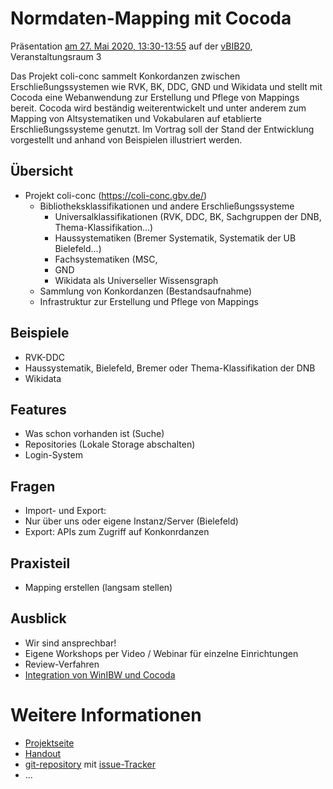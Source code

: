 # Normdaten-Mapping mit Cocoda

Präsentation [am 27. Mai 2020, 13:30-13:55](https://events.tib.eu/vbib20/programm/detail/normdaten-mapping-mit-cocoda/) auf der [vBIB20](https://events.tib.eu/vbib20/programm/raum-2/), Veranstaltungsraum 3

Das Projekt coli-conc sammelt Konkordanzen zwischen Erschließungssystemen wie RVK, BK, DDC, GND und Wikidata und stellt mit Cocoda eine Webanwendung zur Erstellung und Pflege von Mappings bereit. Cocoda wird beständig weiterentwickelt und unter anderem zum Mapping von Altsystematiken und Vokabularen auf etablierte Erschließungssysteme genutzt. Im Vortrag soll der Stand der Entwicklung vorgestellt und anhand von Beispielen illustriert werden.

## Übersicht

* Projekt coli-conc (https://coli-conc.gbv.de/)
  * Bibliotheksklassifikationen und andere Erschließungssysteme
     * Universalklassifikationen (RVK, DDC, BK, Sachgruppen der DNB, Thema-Klassifikation...)
     * Haussystematiken (Bremer Systematik, Systematik der UB Bielefeld...)
     * Fachsystematiken (MSC, 
     * GND
     * Wikidata als Universeller Wissensgraph
  * Sammlung von Konkordanzen (Bestandsaufnahme)
  * Infrastruktur zur Erstellung und Pflege von Mappings

## Beispiele

* RVK-DDC
* Haussystematik, Bielefeld, Bremer oder Thema-Klassifikation der DNB
* Wikidata

## Features

* Was schon vorhanden ist (Suche)
* Repositories (Lokale Storage abschalten)
* Login-System

## Fragen

* Import- und Export:
 * Nur über uns oder eigene Instanz/Server (Bielefeld)
 * Export: APIs zum Zugriff auf Konkonrdanzen
 
 ## Praxisteil
 
 * Mapping erstellen (langsam stellen)
 
 ## Ausblick
 
 * Wir sind ansprechbar!
 * Eigene Workshops per Video / Webinar für einzelne Einrichtungen
 * Review-Verfahren
 * [Integration von WinIBW und Cocoda](https://github.com/gbv/cocoda-winibw)

# Weitere Informationen

* [Projektseite](https://coli-conc.gbv.de/)
* [Handout](https://coli-conc.gbv.de/cocoda/user-manual-de-book.pdf)
* [git-repository](https://github.com/gbv/cocoda) mit [issue-Tracker](https://github.com/gbv/cocoda/issues)
* ...

